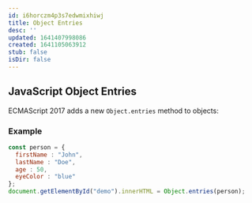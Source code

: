 ```yaml
---
id: i6horczm4p3s7edwmixhiwj
title: Object Entries
desc: ''
updated: 1641407998086
created: 1641105063912
stub: false
isDir: false
---
```



## JavaScript Object Entries

ECMAScript 2017 adds a new `Object.entries` method to objects:

### Example

```js
const person = {  
  firstName : "John",  
  lastName : "Doe",  
  age : 50,  
  eyeColor : "blue"  
};  
document.getElementById("demo").innerHTML = Object.entries(person);
```
